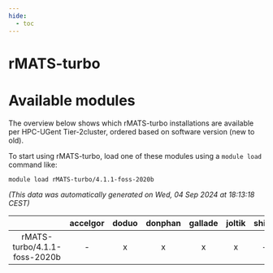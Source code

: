 ```yaml
---
hide:
  - toc
---
```


rMATS-turbo
===========

# Available modules


The overview below shows which rMATS-turbo installations are available per HPC-UGent Tier-2cluster, ordered based on software version (new to old).

To start using rMATS-turbo, load one of these modules using a `module load` command like:

```shell
module load rMATS-turbo/4.1.1-foss-2020b
```

*(This data was automatically generated on Wed, 04 Sep 2024 at 18:13:18 CEST)*  

| |accelgor|doduo|donphan|gallade|joltik|shinx|skitty|
| :---: | :---: | :---: | :---: | :---: | :---: | :---: | :---: |
|rMATS-turbo/4.1.1-foss-2020b|-|x|x|x|x|-|x|
